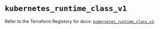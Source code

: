 # `kubernetes_runtime_class_v1`

Refer to the Terraform Registory for docs: [`kubernetes_runtime_class_v1`](https://registry.terraform.io/providers/hashicorp/kubernetes/2.21.1/docs/resources/runtime_class_v1).
